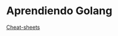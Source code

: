 # Aprendiendo Golang

[Cheat-sheets](https://medium.com/@AndroidAdvance/go-golang-cheat-sheets-cheatsheets-for-beginners-tutorial-6a2571f2ba90)
